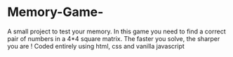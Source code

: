 # Memory-Game-
A small project to test your memory. In this game you need to find a correct pair of numbers in a 4*4 square matrix.
The faster you solve, the sharper you are !
Coded entirely using html, css and vanilla javascript
